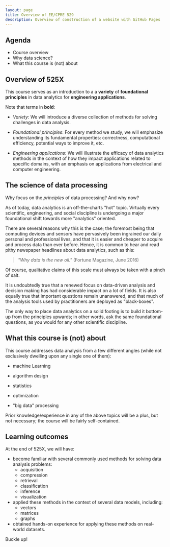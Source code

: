 ```yaml
---
layout: page
title: Overview of EE/CPRE 529
description: Overview of construction of a website with GitHub Pages
---
```


## Agenda

- Course overview
- Why data science?
- What this course is (not) about

## Overview of 525X

This course serves as an introduction to a a **variety** of **foundational principles** in data analytics for **engineering applications**.

Note that terms in **bold**:

* *Variety*: We will introduce a diverse collection of methods for solving challenges in data analysis.

* *Foundational principles*: For every method we study, we will emphasize understanding its fundamental properties: correctness, computational efficiency, potential ways to improve it, etc.

* *Engineering applications*: We will illustrate the efficacy of data analytics methods in the context of how they impact applications related to specific domains, with an emphasis on applications from electrical and computer engineering.

## The science of data processing

Why focus on the *principles* of data processing? And why now?

As of today, data analytics is an off-the-charts "hot" topic. Virtually every scientific, engineering, and social discipline is undergoing a major foundational shift towards more "analytics" oriented.

There are several reasons why this is the case; the foremost being that computing devices and sensors have  pervasively been ingrained our daily personal and professional lives, and that it is easier and cheaper to acquire and process data than ever before. Hence, it is common to hear and read pithy newspaper headlines about data analytics, such as this:

> _"Why data is the new oil."_ (Fortune Magazine, June 2016)

Of course, qualitative claims of this scale must always be taken with a pinch of salt.

It is undoubtedly true that a renewed focus on data-driven analysis and decision making has had considerable impact on a lot of fields. It is also equally true that important questions remain unanswered, and that much of the analysis tools used by practitioners are deployed as "black-boxes".

The only way to place data analytics on a solid footing is to build it bottom-up from the principles upwards; in other words, ask the same foundational questions, as you would for any other scientific discipline.

## What this course is (not) about

This course addresses data analysis from a few different angles (while not exclusively dwelling upon any single one of them):

- machine Learning

- algorithm design

- statistics

- optimization

- "big data" processing

Prior knowledge/experience in any of the above topics will be a plus, but not necessary; the course will be fairly self-contained.

## Learning outcomes

At the end of 525X, we will have:

* become familiar with several commonly used methods for solving data analysis problems:
    - acquisition
    - compression
    - retrieval
    - classification
    - inference
    - visualization
* applied these methods in the context of several data models, including:
    - vectors
    - matrices
    - graphs
* obtained hands-on experience for applying these methods on real-world datasets.

Buckle up!
